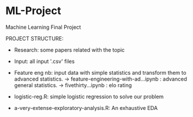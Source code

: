 # ML-Project
Machine Learning Final Project

PROJECT STRUCTURE:


 -  Research: some papers related with the topic
     
 - Input: all input '.csv' files

  - Feature eng nb: input data with simple statistics and transform them to advanced statistics.
        -> feature-engineering-with-ad...ipynb : advanced general statistics.
        -> fivethirty...ipynb : elo rating

  - logistic-reg.R: simple logistic regression to solve our problem 
  
  - a-very-extense-exploratory-analysis.R: An exhaustive EDA  
